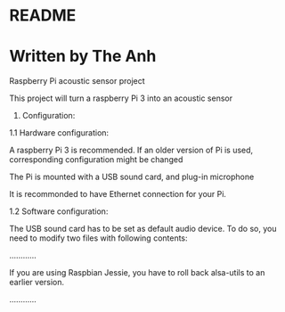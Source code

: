 # README
# Written by The Anh
Raspberry Pi acoustic sensor project

This project will turn a raspberry Pi 3 into an acoustic sensor

1. Configuration:

1.1 Hardware configuration:

A raspberry Pi 3 is recommended. If an older version of Pi is used, corresponding configuration might be changed

The Pi is mounted with a USB sound card, and plug-in microphone

It is recommonded to have Ethernet connection for your Pi.

1.2 Software configuration:

The USB sound card has to be set as default audio device.
To do so, you need to modify two files with following contents:

............

If you are using Raspbian Jessie, you have to roll back alsa-utils to an earlier version.

............

